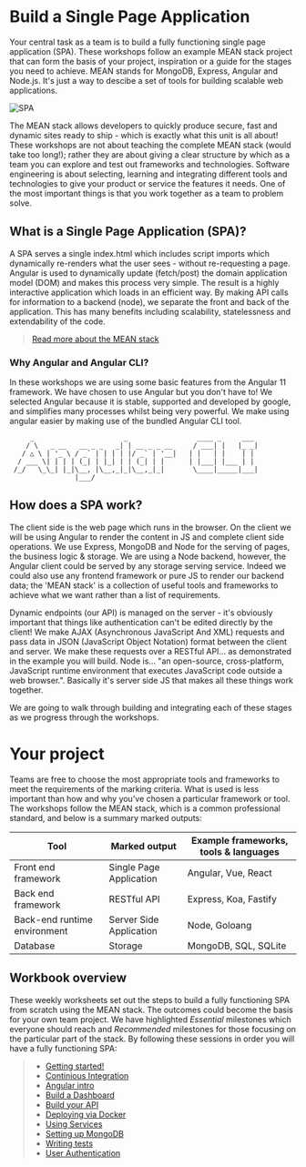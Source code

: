 # Build a Single Page Application
Your central task as a team is to build a fully functioning single page application (SPA). These workshops follow an example MEAN stack project that can form the basis of your project, inspiration or a guide for the stages you need to achieve. MEAN stands for MongoDB, Express, Angular and Node.js. It's just a way to descibe a set of tools for building scalable web applications.

![SPA](https://www.whitesourcesoftware.com/wp-content/uploads/2017/07/Single-Page-Application.jpg "Single Page Applications")

The MEAN stack allows developers to quickly produce secure, fast and dynamic sites ready to ship - which is exactly what this unit is all about! These workshops are not about teaching the complete MEAN stack (would take too long!); rather they are about giving a clear structure by which as a team you can explore and test out frameworks and technologies. Software engineering is about selecting, learning and integrating different tools and technologies to give your product or service the features it needs. One of the most important things is that you work together as a team to problem solve.

## What is a Single Page Application (SPA)?
A SPA serves a single index.html which includes script imports which dynamically re-renders what the user sees - without re-requesting a page. Angular is used to dynamically update (fetch/post) the domain application model (DOM) and makes this process very simple. The result is a highly interactive application which loads in an efficient way. By making API calls for information to a backend (node), we separate the front and back of the application. This has many benefits including scalability, statelessness and extendability of the code.

> [Read more about the MEAN stack](https://www.ibm.com/uk-en/cloud/learn/mean-stack-explained)

### Why Angular and Angular CLI?
In these workshops we are using some basic features from the Angular 11 framework. We have chosen to use Angular but you don't have to! We selected Angular because it is stable, supported and developed by google, and simplifies many processes whilst being very powerful. We make using angular easier by making use of the bundled Angular CLI tool.
```
     _                      _                 ____ _     ___
    / \   _ __   __ _ _   _| | __ _ _ __     / ___| |   |_ _|
   / △ \ | '_ \ / _` | | | | |/ _` | '__|   | |   | |    | |
  / ___ \| | | | (_| | |_| | | (_| | |      | |___| |___ | |
 /_/   \_\_| |_|\__, |\__,_|_|\__,_|_|       \____|_____|___|
                |___/
```
## How does a SPA work?
The client side is the web page which runs in the browser. On the client we will be using Angular to render the content in JS and complete client side operations. We use Express, MongoDB and Node for the serving of pages, the business logic & storage. We are using a Node backend, however, the Angular client could be served by any storage serving service. Indeed we could also use any frontend framework or pure JS to render our backend data; the 'MEAN stack' is a collection of useful tools and frameworks to achieve what we want rather than a list of requirements.

Dynamic endpoints (our API) is managed on the server - it's obviously important that things like authentication can't be edited directly by the client! We make AJAX (Asynchronous JavaScript And XML) requests and pass data in JSON (JavaScript Object Notation) format between the client and server. We make these requests over a RESTful API... as demonstrated in the example you will build. Node is... "an open-source, cross-platform, JavaScript runtime environment that executes JavaScript code outside a web browser.". Basically it's server side JS that makes all these things work together.

We are going to walk through building and integrating each of these stages as we progress through the workshops.

# Your project
Teams are free to choose the most appropriate tools and frameworks to meet the requirements of the marking criteria. What is used is less important than how and why you've chosen a particular framework or tool. The workshops follow the MEAN stack, which is a common professional standard, and below is a summary marked outputs:

| Tool        | Marked output           | Example frameworks, tools & languages  |
| ------------- |-------------| -----|
| Front end framework| Single Page Application | Angular, Vue, React |
| Back end framework| RESTful API |   Express, Koa, Fastify |
| Back-end runtime environment | Server Side Application | Node, Goloang |
| Database| Storage | MongoDB, SQL, SQLite |




## Workbook overview
These weekly worksheets set out the steps to build a fully functioning SPA from scratch using the MEAN stack. The outcomes could become the basis for your own team project. We have highlighted *Essential* milestones which everyone should reach and *Recommended* milestones for those focusing on the particular part of the stack. By following these sessions in order you will have a fully functioning SPA:

>- [Getting started!](Worksheets/0_gettingstarted.md)
>- [Continious Integration](Worksheets/1_DevOps_Docker_CI.md)
>- [Angular intro](Worksheets/2_Angular_building_client_side.md)
>- [Build a Dashboard](Worksheets/3_Angular_dashboard.md)
>- [Build your API](Worksheets/4_Launch_your_API.md)
>- [Deploying via Docker](Worksheets/5_Deploying_with_Docker.md)
>- [Using Services](Worksheets/6_Express_through_services.md)
>- [Setting up MongoDB](Worksheets/7_MongoDB_persistent_storage.md)
>- [Writing tests](Worksheets/8_Testing_and_errors.md)
>- [User Authentication](Worksheets/9_User_Authentication.md)



